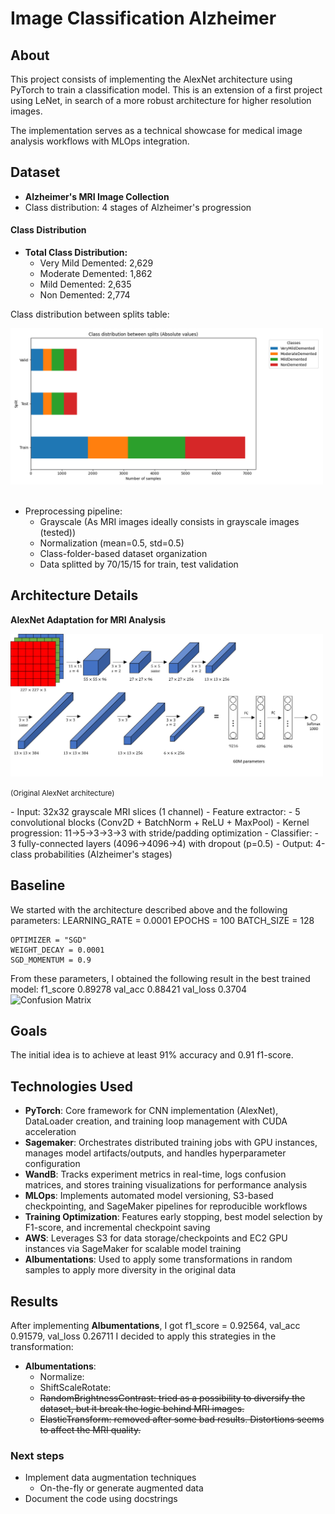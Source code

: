 # Image Classification Alzheimer

## About

This project consists of implementing the AlexNet architecture using PyTorch to train a classification model.
This is an extension of a first project using LeNet, in search of a more robust architecture for higher resolution images.

The implementation serves as a technical showcase for medical image analysis workflows with MLOps integration.

## Dataset
- **Alzheimer's MRI Image Collection**
- Class distribution: 4 stages of Alzheimer's progression

#### Class Distribution

- **Total Class Distribution:**
  - Very Mild Demented: 2,629
  - Moderate Demented: 1,862
  - Mild Demented: 2,635
  - Non Demented: 2,774

Class distribution between splits table:

<img src="data/notes/Figure_2.png" alt="Confusion Matrix" width="500"/>
<br></br>

- Preprocessing pipeline:
  - Grayscale (As MRI images ideally consists in grayscale images (tested))
  - Normalization (mean=0.5, std=0.5)
  - Class-folder-based dataset organization
  - Data splitted by 70/15/15 for train, test validation

## Architecture Details
**AlexNet Adaptation for MRI Analysis**

<img src="data/notes/alexnet_arch.png" alt="AlexNet architecture" width="500"/>
<p><small>(Original AlexNet architecture)</small></p>
- Input: 32x32 grayscale MRI slices (1 channel)
- Feature extractor:
  - 5 convolutional blocks (Conv2D + BatchNorm + ReLU + MaxPool)
  - Kernel progression: 11→5→3→3→3 with stride/padding optimization
- Classifier:
  - 3 fully-connected layers (4096→4096→4) with dropout (p=0.5)
  - Output: 4-class probabilities (Alzheimer's stages)

## Baseline

We started with the architecture described above and the following parameters:
    LEARNING_RATE = 0.0001
    EPOCHS = 100
    BATCH_SIZE = 128

    OPTIMIZER = "SGD"
    WEIGHT_DECAY = 0.0001
    SGD_MOMENTUM = 0.9

From these parameters, I obtained the following result in the best trained model:
f1_score 0.89278
val_acc 0.88421
val_loss 0.3704
<img src="wandb/offline-run-20250304_195409-cad-alexnet-classification-RGB-2025-03-04-19-48-33-470-a3dh41-algo-1/files/media/images/confusion_matrix_image_100_34ec8d483df2e72a2f4b.png" alt="Confusion Matrix" width="500"/>


## Goals

The initial idea is to achieve at least 91% accuracy and 0.91 f1-score.

## Technologies Used
- **PyTorch**: Core framework for CNN implementation (AlexNet), DataLoader creation, and training loop management with CUDA acceleration
- **Sagemaker**: Orchestrates distributed training jobs with GPU instances, manages model artifacts/outputs, and handles hyperparameter configuration
- **WandB**: Tracks experiment metrics in real-time, logs confusion matrices, and stores training visualizations for performance analysis
- **MLOps**: Implements automated model versioning, S3-based checkpointing, and SageMaker pipelines for reproducible workflows
- **Training Optimization**: Features early stopping, best model selection by F1-score, and incremental checkpoint saving
- **AWS**: Leverages S3 for data storage/checkpoints and EC2 GPU instances via SageMaker for scalable model training
- **Albumentations**: Used to apply some transformations in random samples to apply more diversity in the original data


## Results

After implementing **Albumentations**, I got f1_score = 0.92564, val_acc 0.91579, val_loss 0.26711
I decided to apply this strategies in the transformation:
- **Albumentations**:
  - Normalize: 
  - ShiftScaleRotate:
  - <s>RandomBrightnessContrast: tried as a possibility to diversify the dataset, but it break the logic behind MRI images.</s>
  - <s>ElasticTransform: removed after some bad results. Distortions seems to affect the MRI quality.</s>


### Next steps
- Implement data augmentation techniques
  - On-the-fly or generate augmented data
- Document the code using docstrings






